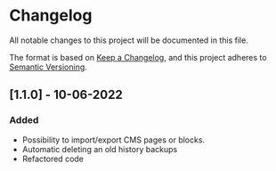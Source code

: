 # Changelog
All notable changes to this project will be documented in this file.

The format is based on [Keep a Changelog](https://keepachangelog.com/en/1.0.0/),
and this project adheres to [Semantic Versioning](https://semver.org/spec/v2.0.0.html).

## [1.1.0] - 10-06-2022
### Added
- Possibility to import/export CMS pages or blocks.
- Automatic deleting an old history backups
- Refactored code



